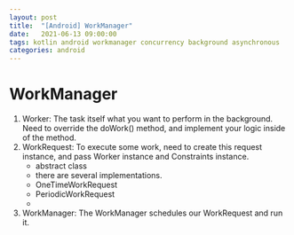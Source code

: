 ```yaml
---
layout: post
title:  "[Android] WorkManager"
date:   2021-06-13 09:00:00
tags: kotlin android workmanager concurrency background asynchronous
categories: android
---
```


# WorkManager

1. Worker: The task itself what you want to perform in the background. Need to override the doWork() method, and implement your logic inside of the method.
2. WorkRequest: To execute some work, need to create this request instance, and pass Worker instance and Constraints instance.
	- abstract class
	- there are several implementations.
	- OneTimeWorkRequest
	- PeriodicWorkRequest
	- 
3. WorkManager: The WorkManager schedules our WorkRequest and run it.